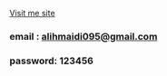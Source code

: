 <a href="invoice.programmer23.store">Visit me site</a>
### email : alihmaidi095@gmail.com
### password: 123456
